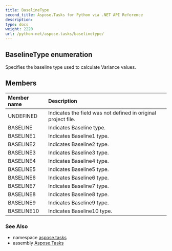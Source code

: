 ```yaml
---
title: BaselineType
second_title: Aspose.Tasks for Python via .NET API Reference
description: 
type: docs
weight: 2220
url: /python-net/aspose.tasks/baselinetype/
---
```


## BaselineType enumeration

Specifies the baseline type used to calculate Variance values.

## Members
| Member name | Description |
| :- | :- |
|UNDEFINED|Indicates the field was not defined in original project file.|
|BASELINE|Indicates Baseline type.|
|BASELINE1|Indicates Baseline1 type.|
|BASELINE2|Indicates Baseline2 type.|
|BASELINE3|Indicates Baseline3 type.|
|BASELINE4|Indicates Baseline4 type.|
|BASELINE5|Indicates Baseline5 type.|
|BASELINE6|Indicates Baseline6 type.|
|BASELINE7|Indicates Baseline7 type.|
|BASELINE8|Indicates Baseline8 type.|
|BASELINE9|Indicates Baseline9 type.|
|BASELINE10|Indicates Baseline10 type.|

### See Also

* namespace [aspose.tasks](/tasks/python-net/aspose.tasks/)
* assembly [Aspose.Tasks](/tasks/python-net/)

